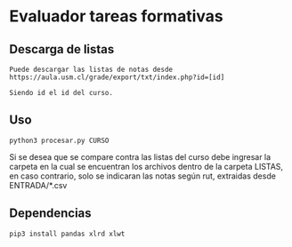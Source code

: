 # Evaluador tareas formativas

## Descarga de listas

    Puede descargar las listas de notas desde https://aula.usm.cl/grade/export/txt/index.php?id=[id]

    Siendo id el id del curso.

## Uso

    python3 procesar.py CURSO

Si se desea que se compare contra las listas del curso debe ingresar la carpeta en la cual se encuentran los archivos dentro de la carpeta LISTAS, en caso contrario, solo se indicaran las notas según rut, extraidas desde ENTRADA/\*.csv

## Dependencias

    pip3 install pandas xlrd xlwt
